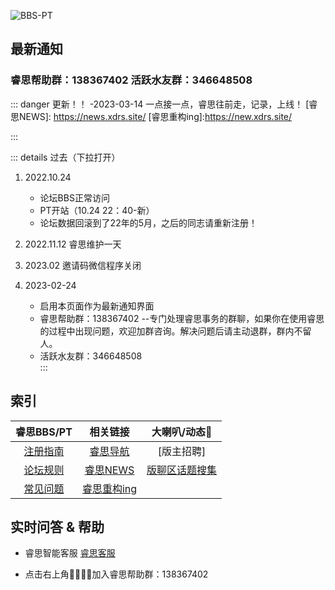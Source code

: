 ![BBS-PT](https://res.xdrs.site/help.xdrs.site/images/BBS-PT.png)
## 最新通知

### 睿思帮助群：138367402 活跃水友群：346648508  
::: danger 更新！！    -2023-03-14
    一点接一点，睿思往前走，记录，上线！
    [睿思NEWS]: https://news.xdrs.site/
    [睿思重构ing]:https://new.xdrs.site/
 
:::

::: details 过去（下拉打开）
1. 2022.10.24 
    - 论坛BBS正常访问
    - PT开站（10.24 22：40-新）
    - 论坛数据回滚到了22年的5月，之后的同志请重新注册！
2. 2022.11.12 睿思维护一天
3. 2023.02  邀请码微信程序关闭

4. 2023-02-24 
   * 启用本页面作为最新通知界面   
   *  睿思帮助群：138367402  --专门处理睿思事务的群聊，如果你在使用睿思的过程中出现问题，欢迎加群咨询。解决问题后请主动退群，群内不留人。
   *  活跃水友群：346648508  
:::

## 索引

|   睿思BBS/PT      |    相关链接  | 大喇叭/动态🔔  |
| :-------------: |:-------------:| :-----:|
| [注册指南](./register.html "注册指南")    | [睿思导航](https://nav.xdrs.site/ "睿思导航") | [版主招聘] |
|  [论坛规则](./rules.html "论坛规则")   | [睿思NEWS](https://news.xdrs.site/)|   [版聊区话题搜集](./banLiao.md)  |
|[常见问题](./QandA.html "常见问题集锦")|[睿思重构ing](https://new.xdrs.site/)||







## 实时问答 & 帮助

* 睿思智能客服 [睿思客服](https://yzf.qq.com/xv/web/static/chat/index.html?sign=37ef9b97d02002c7244096ed4ee8b934a7094a639df787f6c31e6badbb9c22acfd4911bc546db6db7caba8cfd8b8946c0461abca)

* 点击右上角👨‍👨‍👦‍👦加入睿思帮助群：138367402